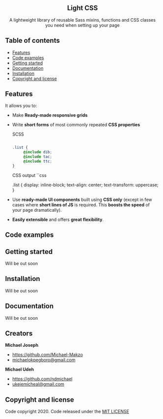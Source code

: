 <h2 align="center">Light CSS</h2>

<p align="center">
    A lightweight library of reusable Sass mixins, functions and CSS classes you need when setting up your page
</p>


## Table of contents

- [Features](#features)
- [Code examples](#code-examples)
- [Getting started](#getting-started)
- [Documentation](#documentation)
- [Installation](#installation)
- [Copyright and license](#coopyright-and-license)


## Features

It allows you to:

*  Make **Ready-made responsive grids**

*  Write **short forms** of most commonly repeated **CSS properties**

    SCSS
   ```scss
   
   .list {
        @include dib;
        @include tac;
        @include ttc;
   }
   ```
   
   CSS output
   ``css
   
   .list {
        display: inline-block;
        text-align: center;
        text-transform: uppercase;
   }

*  Use **ready-made UI components**  built using  **CSS only**  (except in few cases where **short lines of JS**  is required. This  **boosts the speed**  of your page dramatically).

* **Easily extensible**  and offers  **great flexibility**.


## Code examples


## Getting started

Will be out soon


## Installation

Will be out soon


## Documentation

Will be out soon


## Creators

**Michael Joseph**
- <https://github.com/Michael-Makzo>
- <michaelokpegboro@gmail.com>

**Michael Udeh**
- <https://github.com/ndmichael>
- <ukejemicheal@gmail.com>


## Copyright and license

Code copyright 2020. Code released under the [MIT LICENSE](https://github.com/Michael-Makzo/LightCSS/blob/master/LICENSE)
